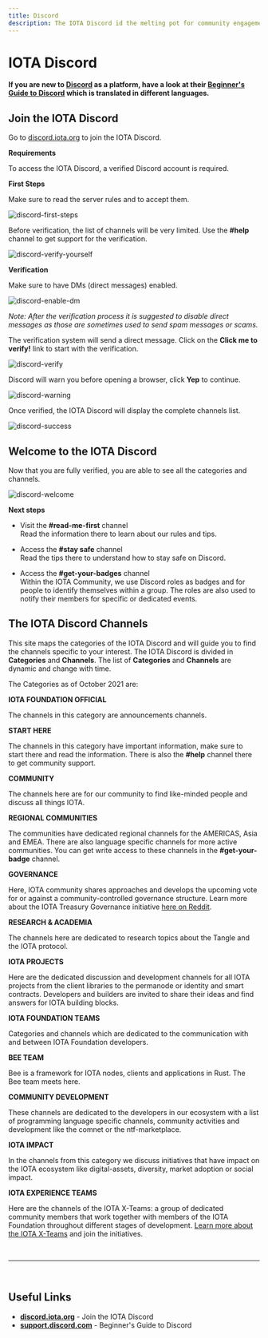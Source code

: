 ```yaml
---
title: Discord
description: The IOTA Discord id the melting pot for community engagement. Most of the IOTA members are active here. Join a welcoming and active community and chat about everything related to the project.
---
```



# IOTA Discord

**If you are new to [Discord](https://discord.iota.org/) as a platform, have a look at their [Beginner's Guide to Discord](https://support.discord.com/hc/en-us/articles/360045138571-Beginner-s-Guide-to-Discord) which is translated in different languages.**

## Join the IOTA Discord

Go to [discord.iota.org](https://discord.iota.org) to join the IOTA Discord.

**Requirements**

To access the IOTA Discord, a verified Discord account is required.

**First Steps**

Make sure to read the server rules and to accept them.

![discord-first-steps](/img/participate/discord/first_steps_discord_1.png)

Before verification, the list of channels will be very limited. Use the **#help** channel to get support for the verification.

![discord-verify-yourself](/img/participate/discord/verify_yourself_discord_2.png)

**Verification**

Make sure to have DMs (direct messages) enabled.

![discord-enable-dm](/img/participate/discord/enable_dm_discord_3.png)

*Note: After the verification process it is suggested to disable direct messages as those are sometimes used to send spam messages or scams.*

The verification system will send a direct message. Click on the **Click me to verify!** link to start with the verification.

![discord-verify](/img/participate/discord/verify_click_discord_4.png)

Discord will warn you before opening a browser, click **Yep** to continue.

![discord-warning](/img/participate/discord/warning_discord_5.png)

Once verified, the IOTA Discord will display the complete channels list.

![discord-success](/img/participate/discord/success_discord_6.png)

## Welcome to the IOTA Discord

Now that you are fully verified, you are able to see all the categories and channels.

![discord-welcome](/img/participate/discord/welcome_discord_7.png)

**Next steps**

- Visit the **#read-me-first** channel<br/>
Read the information there to learn about our rules and tips.

- Access the **#stay safe** channel<br/>
Read the tips there to understand how to stay safe on Discord.

- Access the **#get-your-badges** channel<br/>
Within the IOTA Community, we use Discord roles as badges and for people to identify themselves within a group. The roles are also used to notify their members for specific or dedicated events.

## The IOTA Discord Channels

This site maps the categories of the IOTA Discord and will guide you to find the channels specific to your interest. The IOTA Discord is divided in **Categories** and **Channels**. The list of **Categories** and **Channels** are dynamic and change with time.

The Categories as of October 2021 are:

**IOTA FOUNDATION OFFICIAL**

The channels in this category are announcements channels.

**START HERE**

The channels in this category have important information, make sure to start there and read the information. There is also the **#help** channel there to get community support.

**COMMUNITY**

The channels here are for our community to find like-minded people and discuss all things IOTA.

**REGIONAL COMMUNITIES**

The communities have dedicated regional channels for the AMERICAS, Asia and EMEA. There are also language specific channels for more active communities. You can get write access to these channels in the **#get-your-badge** channel.

**GOVERNANCE**

Here, IOTA community shares approaches and develops the upcoming vote for or against a community-controlled governance structure. Learn more about the IOTA Treasury Governance initiative [here on Reddit](https://www.reddit.com/r/Iota/comments/ondz3u/iota_treasury_governance_info_thread/).

**RESEARCH & ACADEMIA**

The channels here are dedicated to research topics about the Tangle and the IOTA protocol.

**IOTA PROJECTS**

Here are the dedicated discussion and development channels for all IOTA projects from the client libraries to the permanode or identity and smart contracts. Developers and builders are invited to share their ideas and find answers for IOTA building blocks.

**IOTA FOUNDATION TEAMS**

Categories and channels which are dedicated to the communication with and between IOTA Foundation developers.

**BEE TEAM**

Bee is a framework for IOTA nodes, clients and applications in Rust. The Bee team meets here.

**COMMUNITY DEVELOPMENT**

These channels are dedicated to the developers in our ecosystem with a list of programming language specific channels, community activities and development like the comnet or the ntf-marketplace.

**IOTA IMPACT**

In the channels from this category we discuss initiatives that have impact on the IOTA ecosystem like digital-assets, diversity, market adoption or social impact.

**IOTA EXPERIENCE TEAMS**

Here are the channels of the IOTA X-Teams: a group of dedicated community members that work together with members of the IOTA Foundation throughout different stages of development. [Learn more about the IOTA X-Teams](https://blog.iota.org/iota-experience-team-the-first-year-recap/) and join the initiatives.

<br/>

----

<br/>

## Useful Links
- **[discord.iota.org](https://discord.iota.org)** - Join the IOTA Discord
- **[support.discord.com](https://support.discord.com/hc/en-us/articles/360045138571-Beginner-s-Guide-to-Discord)** - Beginner's Guide to Discord

